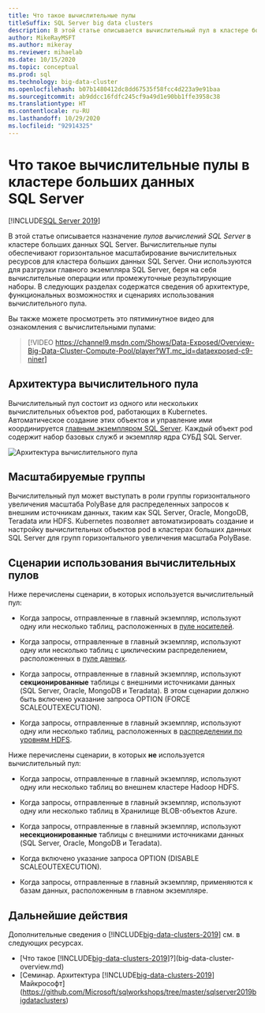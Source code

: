 ```yaml
---
title: Что такое вычислительные пулы
titleSuffix: SQL Server big data clusters
description: В этой статье описывается вычислительный пул в кластере больших данных SQL Server 2019.
author: MikeRayMSFT
ms.author: mikeray
ms.reviewer: mihaelab
ms.date: 10/15/2020
ms.topic: conceptual
ms.prod: sql
ms.technology: big-data-cluster
ms.openlocfilehash: b07b1480412dc8dd67535f58fcc4d223a9e91baa
ms.sourcegitcommit: ab9ddcc16fdfc245cf9a49d1e90bb1ffe3958c38
ms.translationtype: HT
ms.contentlocale: ru-RU
ms.lasthandoff: 10/29/2020
ms.locfileid: "92914325"
---
```

# <a name="what-are-compute-pools-in-a-sql-server-big-data-cluster"></a>Что такое вычислительные пулы в кластере больших данных SQL Server

[!INCLUDE[SQL Server 2019](../includes/applies-to-version/sqlserver2019.md)]

В этой статье описывается назначение *пулов вычислений SQL Server* в кластере больших данных SQL Server. Вычислительные пулы обеспечивают горизонтальное масштабирование вычислительных ресурсов для кластера больших данных SQL Server. Они используются для разгрузки главного экземпляра SQL Server, беря на себя вычислительные операции или промежуточные результирующие наборы. В следующих разделах содержатся сведения об архитектуре, функциональных возможностях и сценариях использования вычислительного пула.

Вы также можете просмотреть это пятиминутное видео для ознакомления с вычислительными пулами:

> [!VIDEO https://channel9.msdn.com/Shows/Data-Exposed/Overview-Big-Data-Cluster-Compute-Pool/player?WT.mc_id=dataexposed-c9-niner]

## <a name="compute-pool-architecture"></a>Архитектура вычислительного пула

Вычислительный пул состоит из одного или нескольких вычислительных объектов pod, работающих в Kubernetes. Автоматическое создание этих объектов и управление ими координируется [главным экземпляром SQL Server](concept-master-instance.md). Каждый объект pod содержит набор базовых служб и экземпляр ядра СУБД SQL Server.

![Архитектура вычислительного пула](media/concept-compute-pool/compute-pool-architecture.png)

## <a name="scale-out-groups"></a>Масштабируемые группы

Вычислительный пул может выступать в роли группы горизонтального увеличения масштаба PolyBase для распределенных запросов к внешним источникам данных, таким как SQL Server, Oracle, MongoDB, Teradata или HDFS. Kubernetes позволяет автоматизировать создание и настройку вычислительных объектов pod в кластерах больших данных SQL Server для групп горизонтального увеличения масштаба PolyBase.

## <a name="compute-pool-scenarios"></a>Сценарии использования вычислительных пулов

Ниже перечислены сценарии, в которых используется вычислительный пул:

- Когда запросы, отправленные в главный экземпляр, используют одну или несколько таблиц, расположенных в [пуле носителей](concept-storage-pool.md).

- Когда запросы, отправленные в главный экземпляр, используют одну или несколько таблиц с циклическим распределением, расположенных в [пуле данных](concept-data-pool.md).

- Когда запросы, отправленные в главный экземпляр, используют **секционированные** таблицы с внешними источниками данных (SQL Server, Oracle, MongoDB и Teradata). В этом сценарии должно быть включено указание запроса OPTION (FORCE SCALEOUTEXECUTION).

- Когда запросы, отправленные в главный экземпляр, используют одну или несколько таблиц, расположенных в [распределении по уровням HDFS](hdfs-tiering.md).

Ниже перечислены сценарии, в которых **не** используется вычислительный пул:

- Когда запросы, отправленные в главный экземпляр, используют одну или несколько таблиц во внешнем кластере Hadoop HDFS.

- Когда запросы, отправленные в главный экземпляр, используют одну или несколько таблиц в Хранилище BLOB-объектов Azure.

- Когда запросы, отправленные в главный экземпляр, используют **несекционированные** таблицы с внешними источниками данных (SQL Server, Oracle, MongoDB и Teradata).

- Когда включено указание запроса OPTION (DISABLE SCALEOUTEXECUTION).

- Когда запросы, отправленные в главный экземпляр, применяются к базам данных, расположенным в главном экземпляре.

## <a name="next-steps"></a>Дальнейшие действия

Дополнительные сведения о [!INCLUDE[big-data-clusters-2019](../includes/ssbigdataclusters-ss-nover.md)] см. в следующих ресурсах.

- [Что такое [!INCLUDE[big-data-clusters-2019](../includes/ssbigdataclusters-ver15.md)]?](big-data-cluster-overview.md)
- [Семинар. Архитектура [!INCLUDE[big-data-clusters-2019](../includes/ssbigdataclusters-ss-nover.md)] Майкрософт](https://github.com/Microsoft/sqlworkshops/tree/master/sqlserver2019bigdataclusters)
